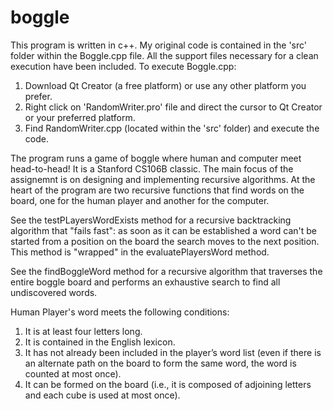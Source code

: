 # boggle

This program is written in c++. My original code is contained in the 'src' folder within the Boggle.cpp file. All the support files necessary for a clean execution have been included. To execute Boggle.cpp:

1. Download Qt Creator (a free platform) or use any other platform you prefer.
2. Right click on 'RandomWriter.pro' file and direct the cursor to Qt Creator or your preferred platform.
3. Find RandomWriter.cpp (located within the 'src' folder) and execute the code.

The program runs a game of boggle where human and computer meet head-to-head! It is a Stanford CS106B classic. 
The main focus of the assignemnt is on designing and implementing recursive algorithms. At the heart of the program 
are two recursive functions that find words on the board, one for the human player and another for the computer. 

See the testPLayersWordExists method for a recursive backtracking algorithm that "fails fast": as soon as it can be established a word can't be started from a position on the board the search moves to the next position. This method is "wrapped" in the 
evaluatePlayersWord method.

See the findBoggleWord method for a recursive algorithm that traverses the entire boggle board and performs an exhaustive search to find all undiscovered words.


Human Player's word meets the following conditions: 

1. It is at least four letters long.
2. It is contained in the English lexicon.
3. It has not already been included in the player’s word list (even if there is an alternate path on the board to form the same word, the word is counted at most once).
4. It can be formed on the board (i.e., it is composed of adjoining letters and each cube is used at most once).





